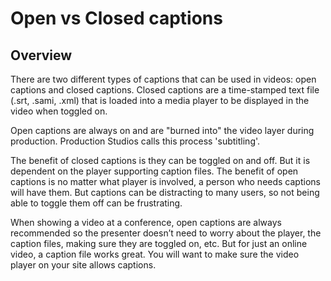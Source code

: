 # Open vs Closed captions

## Overview

There are two different types of captions that can be used in videos: open captions and closed captions. Closed captions are a time-stamped text file (.srt, .sami, .xml) that is loaded into a media player to be displayed in the video when toggled on. 

Open captions are always on and are "burned into" the video layer during production. Production Studios calls this process 'subtitling'.

The benefit of closed captions is they can be toggled on and off. But it is dependent on the player supporting caption files. The benefit of open captions is no matter what player is involved, a person who needs captions will have them. But captions can be distracting to many users, so not being able to toggle them off can be frustrating.

When showing a video at a conference, open captions are always recommended so the presenter doesn’t need to worry about the player, the caption files, making sure they are toggled on, etc. But for just an online video, a caption file works great. You will want to make sure the video player on your site allows captions.

